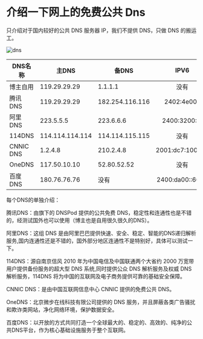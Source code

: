 # 介绍一下网上的免费公共 Dns

只介绍对于国内较好的公共 DNS 服务器 IP，我们不提供 DNS，只做 DNS 的搬运工。

![dns](https://s6.jpg.cm/2021/12/30/LJU67L.png)

| DNS名称  | 主DNS | 备DNS | IPV6 |
| ----   | ----   | ----   |:----:|
| 博主自用| 119.29.29.29 |1.1.1.1| 没有 |
| 腾讯 DNS | 119.29.29.29 | 182.254.116.116 | 2402:4e00:: |
| 阿里 DNS | 223.5.5.5 | 223.6.6.6 | 2400:3200::1 |
| 114DNS | 114.114.114.114 | 114.114.115.115 | 没有 |
| CNNIC DNS | 1.2.4.8 | 210.2.4.8 | 2001:dc7:1000::1 |
| OneDNS | 117.50.10.10 | 52.80.52.52 | 没有 |
| 百度 DNS | 180.76.76.76 | 没有 | 2400:da00::6666 |

每个DNS的单独介绍：

腾讯DNS：由旗下的 DNSPod 提供的公共免费 DNS，稳定性和连通性也是不错的，经测试国外也可以使用（博主也是自用很久很久的DNS）。

阿里DNS：这组 DNS 是由阿里巴巴提供快速、安全、稳定、智能的DNS递归解析服务,国内连通性还是不错的，国外部分地区连通性不是特别好，具体可以测试一下。

114DNS：源自南京信风 2010 年为中国电信及中国联通两个大省约 2000 万宽带用户提供备份服务的超大型 DNS 系统,同时提供公众 DNS 解析服务及权威 DNS 解析服务，114DNS 将为中国的互联网及电子商务提供可靠的基础安全保障。

CNNIC DNS：是由中国互联网信息中心 CNNIC 提供的免费公共 DNS。

OneDNS：北京微步在线科技有限公司提供的 DNS 服务，并且屏蔽各类广告骚扰和欺诈类网站，净化网络环境，保护数据安全。

百度DNS：以开放的方式共同打造一个全球最大的、稳定的、高效的、纯净的公共DNS平台，作为核心基础设施服务于整个互联网。